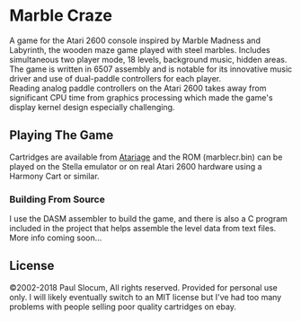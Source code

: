 # Marble Craze

A game for the Atari 2600 console inspired by Marble Madness and Labyrinth, 
the wooden maze game played with steel marbles. 
Includes simultaneous two player mode, 18 levels, background music, hidden areas.  The game is written in 
6507 assembly and is notable for its innovative music driver and use of dual-paddle controllers for each player.  
Reading analog paddle controllers on the Atari 2600 takes away from significant CPU time from graphics processing 
which made the game's display kernel design especially challenging.


## Playing The Game

Cartridges are available from [Atariage](https://atariage.com/software_page.php?SoftwareID=3699) and the ROM (marblecr.bin) can be played on the Stella emulator or on real Atari 2600 hardware using a Harmony Cart or similar.


### Building From Source

I use the DASM assembler to build the game, and there is also a C program included in the project that helps assemble the level data from text files.  More info coming soon...

## License

©2002-2018 Paul Slocum, All rights reserved.  Provided for personal use only.  I will likely eventually switch to an MIT license but I've had too many problems with people selling poor quality cartridges on ebay.

